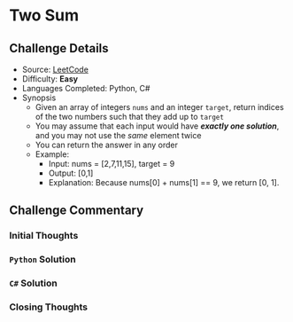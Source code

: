 # Two Sum

## Challenge Details

- Source: [LeetCode](https://leetcode.com/problems/two-sum/)
- Difficulty: **Easy**
- Languages Completed: Python, C#
- Synopsis
  - Given an array of integers `nums` and an integer `target`, return indices of the two numbers such that they add up to `target`
  - You may assume that each input would have ***exactly one solution***, and you may not use the *same* element twice
  - You can return the answer in any order
  - Example:
    - Input: nums = [2,7,11,15], target = 9
    - Output: [0,1]
    - Explanation: Because nums[0] + nums[1] == 9, we return [0, 1].

## Challenge Commentary

### Initial Thoughts

### `Python` Solution

### `C#` Solution

### Closing Thoughts